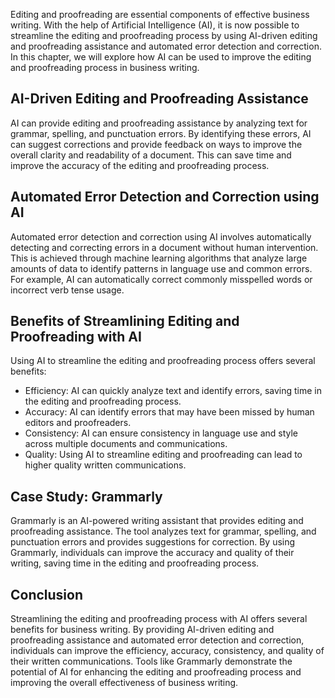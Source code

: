
Editing and proofreading are essential components of effective business writing. With the help of Artificial Intelligence (AI), it is now possible to streamline the editing and proofreading process by using AI-driven editing and proofreading assistance and automated error detection and correction. In this chapter, we will explore how AI can be used to improve the editing and proofreading process in business writing.

AI-Driven Editing and Proofreading Assistance
---------------------------------------------

AI can provide editing and proofreading assistance by analyzing text for grammar, spelling, and punctuation errors. By identifying these errors, AI can suggest corrections and provide feedback on ways to improve the overall clarity and readability of a document. This can save time and improve the accuracy of the editing and proofreading process.

Automated Error Detection and Correction using AI
-------------------------------------------------

Automated error detection and correction using AI involves automatically detecting and correcting errors in a document without human intervention. This is achieved through machine learning algorithms that analyze large amounts of data to identify patterns in language use and common errors. For example, AI can automatically correct commonly misspelled words or incorrect verb tense usage.

Benefits of Streamlining Editing and Proofreading with AI
---------------------------------------------------------

Using AI to streamline the editing and proofreading process offers several benefits:

* Efficiency: AI can quickly analyze text and identify errors, saving time in the editing and proofreading process.
* Accuracy: AI can identify errors that may have been missed by human editors and proofreaders.
* Consistency: AI can ensure consistency in language use and style across multiple documents and communications.
* Quality: Using AI to streamline editing and proofreading can lead to higher quality written communications.

Case Study: Grammarly
---------------------

Grammarly is an AI-powered writing assistant that provides editing and proofreading assistance. The tool analyzes text for grammar, spelling, and punctuation errors and provides suggestions for correction. By using Grammarly, individuals can improve the accuracy and quality of their writing, saving time in the editing and proofreading process.

Conclusion
----------

Streamlining the editing and proofreading process with AI offers several benefits for business writing. By providing AI-driven editing and proofreading assistance and automated error detection and correction, individuals can improve the efficiency, accuracy, consistency, and quality of their written communications. Tools like Grammarly demonstrate the potential of AI for enhancing the editing and proofreading process and improving the overall effectiveness of business writing.

